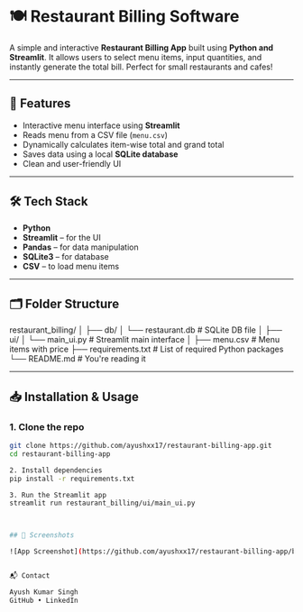 # 🍽️ Restaurant Billing Software

A simple and interactive **Restaurant Billing App** built using **Python and Streamlit**. It allows users to select menu items, input quantities, and instantly generate the total bill. Perfect for small restaurants and cafes!

---

## 🚀 Features

- Interactive menu interface using **Streamlit**
- Reads menu from a CSV file (`menu.csv`)
- Dynamically calculates item-wise total and grand total
- Saves data using a local **SQLite database**
- Clean and user-friendly UI

---

## 🛠️ Tech Stack

- **Python**
- **Streamlit** – for the UI
- **Pandas** – for data manipulation
- **SQLite3** – for database
- **CSV** – to load menu items

---

## 🗂️ Folder Structure

restaurant_billing/
│
├── db/
│ └── restaurant.db # SQLite DB file
│
├── ui/
│ └── main_ui.py # Streamlit main interface
│
├── menu.csv # Menu items with price
├── requirements.txt # List of required Python packages
└── README.md # You're reading it



---
## 📥 Installation & Usage

### 1. Clone the repo

```bash
git clone https://github.com/ayushxx17/restaurant-billing-app.git
cd restaurant-billing-app

2. Install dependencies
pip install -r requirements.txt

3. Run the Streamlit app
streamlit run restaurant_billing/ui/main_ui.py



## 📸 Screenshots

![App Screenshot](https://github.com/ayushxx17/restaurant-billing-app/blob/main/result.png.png)


📬 Contact

Ayush Kumar Singh
GitHub • LinkedIn
